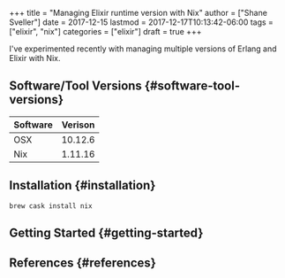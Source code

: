 +++
title = "Managing Elixir runtime version with Nix"
author = ["Shane Sveller"]
date = 2017-12-15
lastmod = 2017-12-17T10:13:42-06:00
tags = ["elixir", "nix"]
categories = ["elixir"]
draft = true
+++

I've experimented recently with managing multiple versions of Erlang and Elixir with Nix.

<!--more-->


## Software/Tool Versions {#software-tool-versions}

| Software | Verison |
|----------|---------|
| OSX      | 10.12.6 |
| Nix      | 1.11.16 |


## Installation {#installation}

```shell-script
brew cask install nix
```


## Getting Started {#getting-started}


## References {#references}
